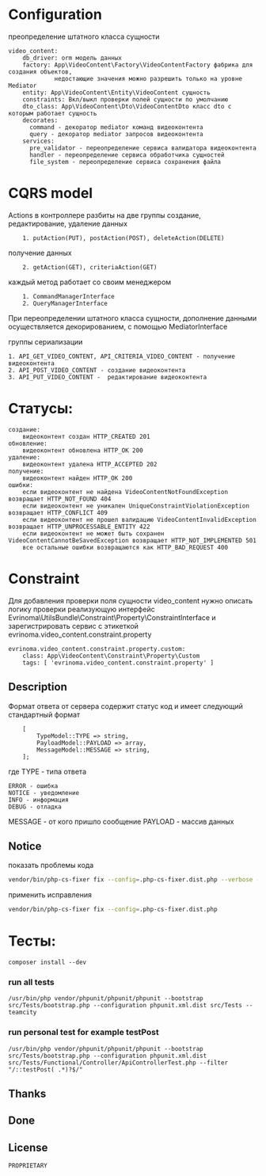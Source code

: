 # Configuration

преопределение штатного класса сущности

    video_content:
        db_driver: orm модель данных
        factory: App\VideoContent\Factory\VideoContentFactory фабрика для создания объектов,
                 недостающие значения можно разрешить только на уровне Mediator
        entity: App\VideoContent\Entity\VideoContent сущность
        constraints: Вкл/выкл проверки полей сущности по умолчанию 
        dto_class: App\VideoContent\Dto\VideoContentDto класс dto с которым работает сущность
        decorates:
          command - декоратор mediator команд видеоконтента
          query - декоратор mediator запросов видеоконтента
        services:
          pre_validator - переопределение сервиса валидатора видеоконтента
          handler - переопределение сервиса обработчика сущностей
          file_system - переопределение сервиса сохранения файла

# CQRS model

Actions в контроллере разбиты на две группы
создание, редактирование, удаление данных

        1. putAction(PUT), postAction(POST), deleteAction(DELETE)
получение данных

        2. getAction(GET), criteriaAction(GET)

каждый метод работает со своим менеджером

        1. CommandManagerInterface
        2. QueryManagerInterface

При переопределении штатного класса сущности, дополнение данными осуществляется декорированием, с помощью MediatorInterface


группы  сериализации

    1. API_GET_VIDEO_CONTENT, API_CRITERIA_VIDEO_CONTENT - получение видеоконтента
    2. API_POST_VIDEO_CONTENT - создание видеоконтента
    3. API_PUT_VIDEO_CONTENT -  редактирование видеоконтента

# Статусы:

    создание:
        видеоконтент создан HTTP_CREATED 201
    обновление:
        видеоконтент обновлена HTTP_OK 200
    удаление:
        видеоконтент удалена HTTP_ACCEPTED 202
    получение:
        видеоконтент найден HTTP_OK 200
    ошибки:
        если видеоконтент не найдена VideoContentNotFoundException возвращает HTTP_NOT_FOUND 404
        если видеоконтент не уникален UniqueConstraintViolationException возвращает HTTP_CONFLICT 409
        если видеоконтент не прошел валидацию VideoContentInvalidException возвращает HTTP_UNPROCESSABLE_ENTITY 422
        если видеоконтент не может быть сохранен VideoContentCannotBeSavedException возвращает HTTP_NOT_IMPLEMENTED 501
        все остальные ошибки возвращаются как HTTP_BAD_REQUEST 400

# Constraint

Для добавления проверки поля сущности video_content нужно описать логику проверки реализующую интерфейс Evrinoma\UtilsBundle\Constraint\Property\ConstraintInterface и зарегистрировать сервис с этикеткой evrinoma.video_content.constraint.property

    evrinoma.video_content.constraint.property.custom:
        class: App\VideoContent\Constraint\Property\Custom
        tags: [ 'evrinoma.video_content.constraint.property' ]

## Description
Формат ответа от сервера содержит статус код и имеет следующий стандартный формат
```text
    [
        TypeModel::TYPE => string,
        PayloadModel::PAYLOAD => array,
        MessageModel::MESSAGE => string,
    ];
```
где
TYPE - типа ответа

    ERROR - ошибка
    NOTICE - уведомление
    INFO - информация
    DEBUG - отладка

MESSAGE - от кого пришло сообщение
PAYLOAD - массив данных

## Notice

показать проблемы кода

```bash
vendor/bin/php-cs-fixer fix --config=.php-cs-fixer.dist.php --verbose --diff --dry-run
```

применить исправления

```bash
vendor/bin/php-cs-fixer fix --config=.php-cs-fixer.dist.php
```

# Тесты:

    composer install --dev

### run all tests

    /usr/bin/php vendor/phpunit/phpunit/phpunit --bootstrap src/Tests/bootstrap.php --configuration phpunit.xml.dist src/Tests --teamcity

### run personal test for example testPost

    /usr/bin/php vendor/phpunit/phpunit/phpunit --bootstrap src/Tests/bootstrap.php --configuration phpunit.xml.dist src/Tests/Functional/Controller/ApiControllerTest.php --filter "/::testPost( .*)?$/" 

## Thanks

## Done

## License
    PROPRIETARY
   